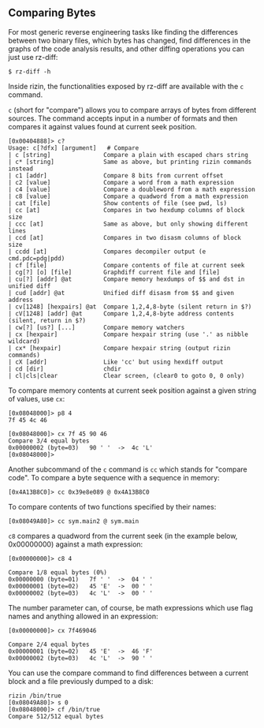 ## Comparing Bytes

For most generic reverse engineering tasks like finding the differences between two binary files, which bytes has changed, find differences in the graphs of the code analysis results, and other diffing operations you can just use rz-diff:

```
$ rz-diff -h
```

Inside rizin, the functionalities exposed by rz-diff are available with the `c` command.

`c` (short for "compare") allows you to compare arrays of bytes from different sources. The command accepts input in a number of formats and then compares it against values found at current seek position.

```
[0x00404888]> c?
Usage: c[?dfx] [argument]   # Compare
| c [string]               Compare a plain with escaped chars string
| c* [string]              Same as above, but printing rizin commands instead
| c1 [addr]                Compare 8 bits from current offset
| c2 [value]               Compare a word from a math expression
| c4 [value]               Compare a doubleword from a math expression
| c8 [value]               Compare a quadword from a math expression
| cat [file]               Show contents of file (see pwd, ls)
| cc [at]                  Compares in two hexdump columns of block size
| ccc [at]                 Same as above, but only showing different lines
| ccd [at]                 Compares in two disasm columns of block size
| ccdd [at]                Compares decompiler output (e cmd.pdc=pdg|pdd)
| cf [file]                Compare contents of file at current seek
| cg[?] [o] [file]         Graphdiff current file and [file]
| cu[?] [addr] @at         Compare memory hexdumps of $$ and dst in unified diff
| cud [addr] @at           Unified diff disasm from $$ and given address
| cv[1248] [hexpairs] @at  Compare 1,2,4,8-byte (silent return in $?)
| cV[1248] [addr] @at      Compare 1,2,4,8-byte address contents (silent, return in $?)
| cw[?] [us?] [...]        Compare memory watchers
| cx [hexpair]             Compare hexpair string (use '.' as nibble wildcard)
| cx* [hexpair]            Compare hexpair string (output rizin commands)
| cX [addr]                Like 'cc' but using hexdiff output
| cd [dir]                 chdir
| cl|cls|clear             Clear screen, (clear0 to goto 0, 0 only)
```

To compare memory contents at current seek position against a given string of values, use `cx`:

```
[0x08048000]> p8 4
7f 45 4c 46

[0x08048000]> cx 7f 45 90 46
Compare 3/4 equal bytes
0x00000002 (byte=03)   90 ' '  ->  4c 'L'
[0x08048000]>
```

Another subcommand of the `c` command is `cc` which stands for "compare code".
To compare a byte sequence with a sequence in memory:

```
[0x4A13B8C0]> cc 0x39e8e089 @ 0x4A13B8C0
```

To compare contents of two functions specified by their names:

```
[0x08049A80]> cc sym.main2 @ sym.main
```

`c8` compares a quadword from the current seek (in the example below, 0x00000000) against a math expression:

```
[0x00000000]> c8 4

Compare 1/8 equal bytes (0%)
0x00000000 (byte=01)   7f ' '  ->  04 ' '
0x00000001 (byte=02)   45 'E'  ->  00 ' '
0x00000002 (byte=03)   4c 'L'  ->  00 ' '
```

The number parameter can, of course, be math expressions which use flag names and anything allowed in an expression:

```
[0x00000000]> cx 7f469046

Compare 2/4 equal bytes
0x00000001 (byte=02)   45 'E'  ->  46 'F'
0x00000002 (byte=03)   4c 'L'  ->  90 ' '
```

You can use the compare command to find differences between a current block and a file previously dumped to a disk:

```
rizin /bin/true
[0x08049A80]> s 0
[0x08048000]> cf /bin/true
Compare 512/512 equal bytes
```

